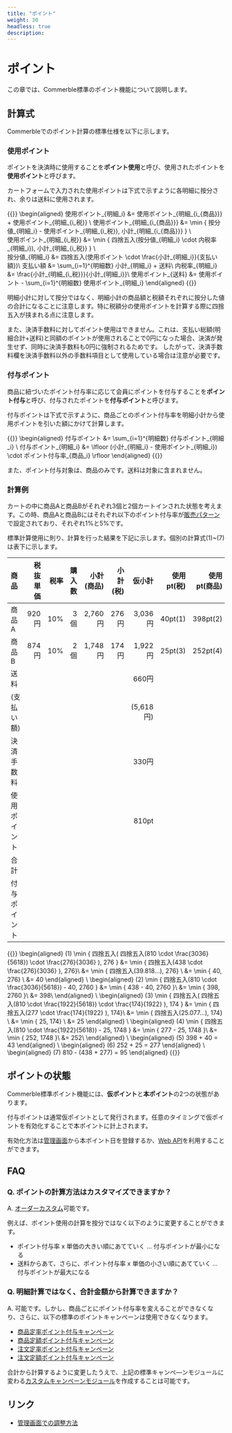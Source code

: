 ```yaml
---
title: "ポイント"
weight: 30
headless: true
description: 
---
```


# ポイント

この章では、Commerble標準のポイント機能について説明します。

## 計算式
Commerbleでのポイント計算の標準仕様を以下に示します。

### 使用ポイント
ポイントを決済時に使用することを**ポイント使用**と呼び、使用されたポイントを**使用ポイント**と呼びます。

カートフォームで入力された使用ポイントは下式で示すように各明細に按分され、余りは送料に使用されます。  

{{<katex>}}
\begin{aligned}
使用ポイント_{明細_i} &= 使用ポイント_{明細_{i_{商品}}} + 使用ポイント_{明細_{i_税}} \\
使用ポイント_{明細_{i_{商品}}} &= \min \{ 按分値_{明細_i} - 使用ポイント_{明細_{i_税}}, 小計_{明細_{i_{商品}}} \} \\  
使用ポイント_{明細_{i_税}} &= \min \{ 四捨五入(按分値_{明細_i} \cdot 内税率_{明細_i}), 小計_{明細_{i_税}} \} \\  
按分値_{明細_i} &= 四捨五入(使用ポイント \cdot \frac{小計_{明細_i}}{支払い額})\\
支払い額 &= \sum_{i=1}^{明細数} 小計_{明細_i} + 送料\\
内税率_{明細_i} &= \frac{小計_{明細_{i_税}}}{小計_{明細_i}}\\
使用ポイント_{送料} &= 使用ポイント - \sum_{i=1}^{明細数} 使用ポイント_{明細_i}
\end{aligned}
{{</katex>}}

明細小計に対して按分ではなく、明細小計の商品額と税額それぞれに按分した値の合計になることに注意します。特に税額分の使用ポイントを計算する際に四捨五入が挟まれる点に注意します。

また、決済手数料に対してポイント使用はできません。これは、支払い総額(明細合計+送料)と同額のポイントが使用されることで0円になった場合、決済が発生せず、同時に決済手数料も0円に強制されるためです。
したがって、決済手数料欄を決済手数料以外の手数料項目として使用している場合は注意が必要です。

### 付与ポイント
商品に紐づいたポイント付与率に応じて会員にポイントを付与することを**ポイント付与**と呼び、付与されたポイントを**付与ポイント**と呼びます。

付与ポイントは下式で示すように、商品ごとのポイント付与率を明細小計から使用ポイントを引いた額にかけて計算します。

{{<katex>}}
\begin{aligned}
付与ポイント &= \sum_{i=1}^{明細数} 付与ポイント_{明細_i} \\
付与ポイント_{明細_i} &=  \lfloor (小計_{明細_i} - 使用ポイント_{明細_i}) \cdot ポイント付与率_{商品_i}  \rfloor
\end{aligned}
{{</katex>}}

また、ポイント付与対象は、商品のみです。送料は対象に含まれません。

### 計算例

カートの中に商品Aと商品Bがそれぞれ3個と2個カートインされた状態を考えます。この時、商品Aと商品Bにはそれぞれ以下のポイント付与率が[販売パターン]で設定されており、それぞれ1%と5%です。

標準計算使用に則り、計算を行った結果を下記に示します。個別の計算式(1)~(7)は表下に示します。

|     商品     | 税抜単価 | 税率 | 購入数 | 小計(商品) | 小計(税) |  仮小計   | 使用pt(税) | 使用pt(商品) |  使用pt  |  小計   | pt付与率 | 付与pt |
| :----------- | -------: | ---: | -----: | ---------: | -------: | --------: | ---------: | -----------: | -------: | ------: | -------: | -----: |
| 商品A        |    920円 |  10% |    3個 |    2,760円 |    276円 |   3,036円 |    40pt(1) |     398pt(2) | 438pt(5) | 2,598円 |       1% |   25pt |
| 商品B        |    874円 |  10% |    2個 |    1,748円 |    174円 |   1,922円 |    25pt(3) |     252pt(4) | 277pt(6) | 1,645円 |       5% |   16pt |
| 送料         |          |      |        |            |          |     660円 |            |              |  95pt(7) |   565円 |          |        |
| (支払い額)   |          |      |        |            |          | (5,618円) |            |              |          |         |          |        |
| 決済手数料   |          |      |        |            |          |     330円 |            |              |          |   330円 |          |        |
| 使用ポイント |          |      |        |            |          |     810pt |            |              |          |         |          |        |
| 合計         |          |      |        |            |          |           |            |              |          | 5,138円 |          |        |
| 付与ポイント |          |      |        |            |          |           |            |              |          |         |          |   41pt |

{{<katex>}}
\begin{aligned}
(1) \min \{ 四捨五入( 四捨五入(810 \cdot \frac{3036}{5618}) \cdot \frac{276}{3036} ), 276 \} &= \min \{ 四捨五入(438 \cdot \frac{276}{3036} ), 276\}\\
                                                                                             &= \min \{ 四捨五入(39.818...), 276\} \\
                                                                                             &= \min \{ 40, 276\} \\
                                                                                             &= 40
\end{aligned}
\\
\begin{aligned}
(2) \min \{ 四捨五入(810 \cdot \frac{3036}{5618}) - 40, 2760 \} &= \min \{ 438 - 40, 2760 \}\\
                                                                &= \min \{ 398, 2760 \}\\
                                                                &= 398\\
\end{aligned}
\\
\begin{aligned}
(3) \min \{ 四捨五入( 四捨五入(810 \cdot \frac{1922}{5618}) \cdot \frac{174}{1922} ), 174 \} &= \min \{ 四捨五入(277 \cdot \frac{174}{1922} ), 174\}\\
                                                                                             &= \min \{ 四捨五入(25.077...), 174\} \\
                                                                                             &= \min \{ 25, 174\} \\
                                                                                             &= 25
\end{aligned}
\\
\begin{aligned}
(4) \min \{ 四捨五入(810 \cdot \frac{1922}{5618}) - 25, 1748 \} &= \min \{ 277 - 25, 1748 \}\\
                                                                &= \min \{ 252, 1748 \}\\
                                                                &= 252\\
\end{aligned} 
\\
\begin{aligned}
(5) 398 + 40 = 43
\end{aligned}
\\
\begin{aligned}
(6) 252 + 25 = 277
\end{aligned}
\\
\begin{aligned}
(7) 810 - (438 + 277) = 95
\end{aligned}
{{</katex>}}

## ポイントの状態

Commerble標準ポイント機能には、**仮ポイント**と**本ポイント**の2つの状態があります。

付与ポイントは通常仮ポイントとして発行されます。任意のタイミングで仮ポイントを有効化することで本ポイントに計上されます。

有効化方法は[管理画面](./admin/ec/customer/#ポイントレコード編集)から本ポイント日を登録するか、[Web API]を利用することができます。


## FAQ

### Q. ポイントの計算方法はカスタマイズできますか？
A. [オーダーカスタム]可能です。

例えば、ポイント使用の計算を按分ではなく以下のように変更することができます。

* ポイント付与率 x 単価の大きい順にあてていく … 付与ポイントが最小になる
* 送料からあて、さらに、ポイント付与率 x 単価の小さい順にあてていく … 付与ポイントが最大になる

### Q. 明細計算ではなく、合計金額から計算できますか？
A. 可能です。しかし、商品ごとにポイント付与率を変えることができなくなり、さらに、以下の標準のポイントキャンペーンは使用できなくなります。

* [商品定率ポイント付与キャンペーン](../development/campaign/#商品定率ポイント付与)
* [商品定額ポイント付与キャンペーン](../development/campaign/#商品定額ポイント付与)
* [注文定率ポイント付与キャンペーン](../development/campaign/#注文定率ポイント付与)
* [注文定額ポイント付与キャンペーン](../development/campaign/#注文定額ポイント付与)

合計から計算するように変更したうえで、上記の標準キャンペ―ンモジュールに変わる[カスタムキャンペーンモジュール]を作成することは可能です。

## リンク

- [管理画面での調整方法](./admin/ec/customer/#ポイントの調整)


[オーダーカスタム]: ../features/customization/#オーダーカスタム "オーダーカスタム"
[カスタムキャンペーンモジュール]: ../features/customization/#キャンペーンモジュール "キャンペーンモジュール"
[販売パターン]: ./admin/ec/sales-pattern/ "販売パターン"
[Web API]: ../development/webapi/data/#ec-feed "Web API"